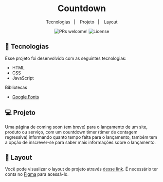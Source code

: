 <h1 align="center">
  Countdown
</h1>

<p align="center">
  <a href="#-tecnologias">Tecnologias</a>&nbsp;&nbsp;&nbsp;|&nbsp;&nbsp;&nbsp;
  <a href="#-projeto">Projeto</a>&nbsp;&nbsp;&nbsp;|&nbsp;&nbsp;&nbsp;
  <a href="#-layout">Layout</a>
</p>

<p align="center">
  <img src="https://img.shields.io/static/v1?label=PRs&message=welcome&color=49AA26&labelColor=000000" alt="PRs welcome!" />
  <img alt="License" src="https://img.shields.io/static/v1?label=license&message=MIT&color=49AA26&labelColor=000000">
</p>

## 🚀 Tecnologias

Esse projeto foi desenvolvido com as seguintes tecnologias:

- HTML
- CSS
- JavaScript

Bibliotecas

- [Google Fonts](https://fonts.google.com/)

## 💻 Projeto

Uma página de coming soon (em breve) para o lançamento de um site, produto ou serviço, com um countdown timer (timer de contagem regressiva) informando quanto tempo falta para o lançamento, também tem a opção de inscrever-se para saber mais informações sobre o lançamento.

## 🔖 Layout

Você pode visualizar o layout do projeto através [desse link](https://www.figma.com/file/Hifh1FJ87WfaxBIEhI5UGr/DD-%2F-Countdown-(Copy)?node-id=0%3A1). É necessário ter conta no [Figma](https://figma.com) para acessá-lo.

 
